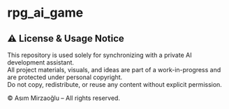 # rpg_ai_game

## ⚠️ License & Usage Notice

This repository is used solely for synchronizing with a private AI development assistant.  
All project materials, visuals, and ideas are part of a work-in-progress and are protected under personal copyright.  
Do not copy, redistribute, or reuse any content without explicit permission.

© Asım Mirzaoğlu – All rights reserved.
